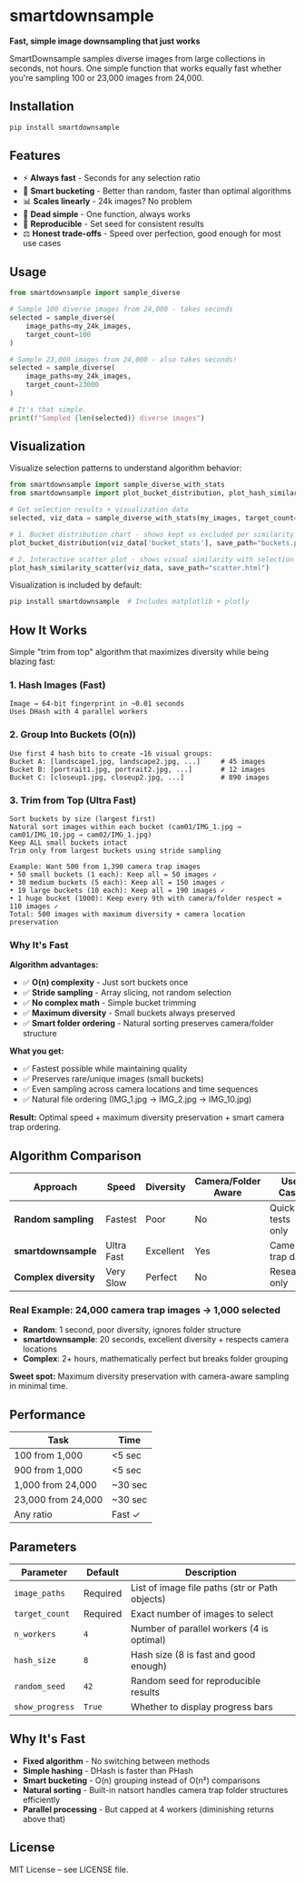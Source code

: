# smartdownsample

**Fast, simple image downsampling that just works**

SmartDownsample samples diverse images from large collections in seconds, not hours. One simple function that works equally fast whether you're sampling 100 or 23,000 images from 24,000.

## Installation

```bash
pip install smartdownsample
```

## Features

- ⚡ **Always fast** - Seconds for any selection ratio
- 🎯 **Smart bucketing** - Better than random, faster than optimal algorithms
- 📊 **Scales linearly** - 24k images? No problem
- 🔧 **Dead simple** - One function, always works  
- 🎲 **Reproducible** - Set seed for consistent results
- ⚖️ **Honest trade-offs** - Speed over perfection, good enough for most use cases

## Usage

```python
from smartdownsample import sample_diverse

# Sample 100 diverse images from 24,000 - takes seconds
selected = sample_diverse(
    image_paths=my_24k_images,
    target_count=100
)

# Sample 23,000 images from 24,000 - also takes seconds!
selected = sample_diverse(
    image_paths=my_24k_images,
    target_count=23000
)

# It's that simple.
print(f"Sampled {len(selected)} diverse images")
```

## Visualization

Visualize selection patterns to understand algorithm behavior:

```python
from smartdownsample import sample_diverse_with_stats
from smartdownsample import plot_bucket_distribution, plot_hash_similarity_scatter

# Get selection results + visualization data
selected, viz_data = sample_diverse_with_stats(my_images, target_count=1000)

# 1. Bucket distribution chart - shows kept vs excluded per similarity bucket
plot_bucket_distribution(viz_data['bucket_stats'], save_path="buckets.png")

# 2. Interactive scatter plot - shows visual similarity with selection status
plot_hash_similarity_scatter(viz_data, save_path="scatter.html")
```

Visualization is included by default:
```bash
pip install smartdownsample  # Includes matplotlib + plotly
```

## How It Works

Simple "trim from top" algorithm that maximizes diversity while being blazing fast:

### 1. **Hash Images** (Fast)
```
Image → 64-bit fingerprint in ~0.01 seconds
Uses DHash with 4 parallel workers
```

### 2. **Group Into Buckets** (O(n))
```
Use first 4 hash bits to create ~16 visual groups:
Bucket A: [landscape1.jpg, landscape2.jpg, ...]     # 45 images
Bucket B: [portrait1.jpg, portrait2.jpg, ...]       # 12 images  
Bucket C: [closeup1.jpg, closeup2.jpg, ...]         # 890 images
```

### 3. **Trim from Top** (Ultra Fast)
```
Sort buckets by size (largest first)
Natural sort images within each bucket (cam01/IMG_1.jpg → cam01/IMG_10.jpg → cam02/IMG_1.jpg)
Keep ALL small buckets intact
Trim only from largest buckets using stride sampling

Example: Want 500 from 1,390 camera trap images
• 50 small buckets (1 each): Keep all = 50 images ✓
• 30 medium buckets (5 each): Keep all = 150 images ✓  
• 19 large buckets (10 each): Keep all = 190 images ✓
• 1 huge bucket (1000): Keep every 9th with camera/folder respect = 110 images ✓
Total: 500 images with maximum diversity + camera location preservation
```

### Why It's Fast

**Algorithm advantages:**
- ✅ **O(n) complexity** - Just sort buckets once
- ✅ **Stride sampling** - Array slicing, not random selection
- ✅ **No complex math** - Simple bucket trimming
- ✅ **Maximum diversity** - Small buckets always preserved
- ✅ **Smart folder ordering** - Natural sorting preserves camera/folder structure

**What you get:**
- ✅ Fastest possible while maintaining quality
- ✅ Preserves rare/unique images (small buckets)
- ✅ Even sampling across camera locations and time sequences  
- ✅ Natural file ordering (IMG_1.jpg → IMG_2.jpg → IMG_10.jpg)

**Result:** Optimal speed + maximum diversity preservation + smart camera trap ordering.

## Algorithm Comparison

| Approach | Speed | Diversity | Camera/Folder Aware | Use Case |
|----------|-------|-----------|---------------------|----------|
| **Random sampling** | Fastest | Poor | No | Quick tests only |
| **smartdownsample** | Ultra Fast | Excellent | Yes | Camera trap data |
| **Complex diversity** | Very Slow | Perfect | No | Research only |

### Real Example: 24,000 camera trap images → 1,000 selected
- **Random**: 1 second, poor diversity, ignores folder structure
- **smartdownsample**: 20 seconds, excellent diversity + respects camera locations
- **Complex**: 2+ hours, mathematically perfect but breaks folder grouping

**Sweet spot:** Maximum diversity preservation with camera-aware sampling in minimal time.

## Performance

| Task | Time |
|------|------|
| 100 from 1,000 | <5 sec |
| 900 from 1,000 | <5 sec |
| 1,000 from 24,000 | ~30 sec |
| 23,000 from 24,000 | ~30 sec |
| Any ratio | Fast ✓ |

## Parameters

| Parameter | Default | Description |
|-----------|---------|-------------|
| `image_paths` | Required | List of image file paths (str or Path objects) |
| `target_count` | Required | Exact number of images to select |
| `n_workers` | `4` | Number of parallel workers (4 is optimal) |
| `hash_size` | `8` | Hash size (8 is fast and good enough) |
| `random_seed` | `42` | Random seed for reproducible results |
| `show_progress` | `True` | Whether to display progress bars |

## Why It's Fast

- **Fixed algorithm** - No switching between methods
- **Simple hashing** - DHash is faster than PHash
- **Smart bucketing** - O(n) grouping instead of O(n²) comparisons
- **Natural sorting** - Built-in natsort handles camera trap folder structures efficiently
- **Parallel processing** - But capped at 4 workers (diminishing returns above that)

## License

MIT License – see LICENSE file.